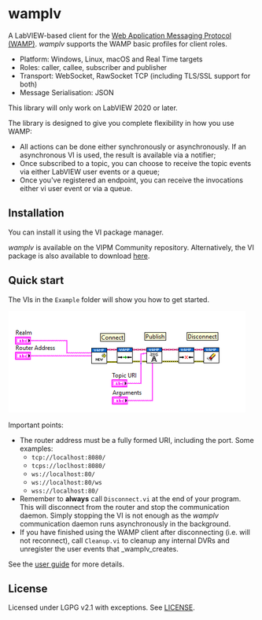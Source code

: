 # wamplv

A LabVIEW-based client for the [Web Application Messaging Protocol
(WAMP)](https://wamp-proto.org/). _wamplv_ supports the WAMP basic
profiles for client roles.

  * Platform: Windows, Linux, macOS and Real Time targets
  * Roles: caller, callee, subscriber and publisher
  * Transport: WebSocket, RawSocket TCP (including TLS/SSL support for
    both)
  * Message Serialisation: JSON

This library will only work on LabVIEW 2020 or later.

The library is designed to give you complete flexibility in how you use
WAMP:

 * All actions can be done either synchronously or
   asynchronously. If an asynchronous VI is used, the result is
   available via a notifier;
 * Once subscribed to a topic, you can choose to receive the topic
   events via either LabVIEW user events or a queue;
 * Once you've registered an endpoint, you can receive the invocations
   either vi user event or via a queue.

## Installation

You can install it using the VI package manager.

_wamplv_ is available on the VIPM Community repository. Alternatively,
the VI package is also available to download
[here](https://github.com/samangh/wamplv/releases).

## Quick start

The VIs in the `Example` folder will show you how to get started.

![Example](images/example.png)

Important points:

* The router address must be a fully formed URI, including the port. Some
   examples: 
    * `tcp://localhost:8080/`
    * `tcps://loclhost:8080/`
    * `ws://localhost:80/`
    * `ws://localhost:80/ws`
    * `wss://localhost:80/`
 * Remember to **always** call `Disconnect.vi` at the end of your
   program. This will disconnect from the router and stop the
   communication daemon. Simply stopping the VI is not enough as the
   _wamplv_ communication daemon runs asynchronously in the background.
  * If you have finished using the WAMP client after disconnecting
    (i.e. will not reconnect), call `Cleanup.vi` to cleanup any internal
    DVRs and unregister the user events that _wamplv_creates.

See the [user guide](guide.md) for more details.

## License

Licensed under LGPG v2.1 with exceptions. See [LICENSE](LICENSE).
